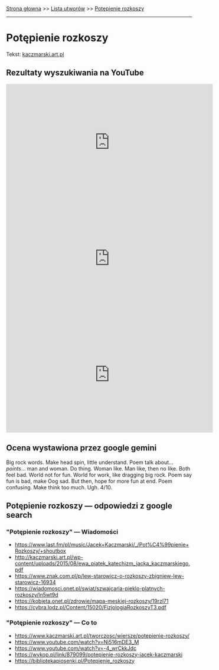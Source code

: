 [Strona głowna](../index.md) >> [Lista utworów](../list.md) >> [Potępienie rozkoszy](462.md)

---

# Potępienie rozkoszy

Tekst: [kaczmarski.art.pl](https://www.kaczmarski.art.pl/tworczosc/wiersze/potepienie-rozkoszy/)

## Rezultaty wyszukiwania na YouTube

<iframe width="560" height="315" src="https://www.youtube.com/embed/Ni516mDE3_M?si=IdontcarewhotheIRSsendsImnotpayingtaxes" title="YouTube video player" frameborder="0" allow="accelerometer; autoplay; clipboard-write; encrypted-media; gyroscope; picture-in-picture; web-share" referrerpolicy="strict-origin-when-cross-origin" allowfullscreen></iframe>

<iframe width="560" height="315" src="https://www.youtube.com/embed/JJ7NOMroIjE?si=IdontcarewhotheIRSsendsImnotpayingtaxes" title="YouTube video player" frameborder="0" allow="accelerometer; autoplay; clipboard-write; encrypted-media; gyroscope; picture-in-picture; web-share" referrerpolicy="strict-origin-when-cross-origin" allowfullscreen></iframe>

<iframe width="560" height="315" src="https://www.youtube.com/embed/NOVeCENX5CM?si=IdontcarewhotheIRSsendsImnotpayingtaxes" title="YouTube video player" frameborder="0" allow="accelerometer; autoplay; clipboard-write; encrypted-media; gyroscope; picture-in-picture; web-share" referrerpolicy="strict-origin-when-cross-origin" allowfullscreen></iframe>

## Ocena wystawiona przez google gemini

Big rock words. Make head spin, little understand. Poem talk about... *points*... man and woman. Do thing. Woman like. Man like, then no like. Both feel bad. World not for fun. World for work, like dragging big rock. Poem say fun is bad, make Oog sad. But then, hope for more fun at end. Poem confusing. Make think too much. Ugh. 4/10.


## Potępienie rozkoszy — odpowiedzi z google search

### "Potępienie rozkoszy" — Wiadomości

 - <https://www.last.fm/pl/music/Jacek+Kaczmarski/_/Pot%C4%99pienie+Rozkoszy/+shoutbox>
 - <http://kaczmarski.art.pl/wp-content/uploads/2015/08/ewa_piatek_katechizm_jacka_kaczmarskiego.pdf>
 - <https://www.znak.com.pl/p/lew-starowicz-o-rozkoszy-zbigniew-lew-starowicz-16934>
 - <https://wiadomosci.onet.pl/swiat/szwajcaria-pieklo-platnych-rozkoszy/ln5wt9d>
 - <https://kobieta.onet.pl/zdrowie/mapa-meskiej-rozkoszy/19rzl71>
 - <https://cybra.lodz.pl/Content/15020/FizjologiaRozkoszyT3.pdf>

### "Potępienie rozkoszy" — Co to

 - <https://www.kaczmarski.art.pl/tworczosc/wiersze/potepienie-rozkoszy/>
 - <https://www.youtube.com/watch?v=Ni516mDE3_M>
 - <https://www.youtube.com/watch?v=-4_wrCkkJdc>
 - <https://wykop.pl/link/879099/potepienie-rozkoszy-jacek-kaczmarski>
 - <https://bibliotekapiosenki.pl/Potepienie_rozkoszy>

